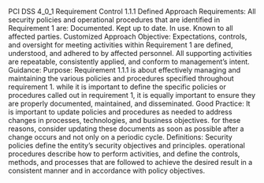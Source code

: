 PCI DSS 4_0_1 Requirement Control 1.1.1 Defined Approach Requirements: All security policies and operational procedures that are identified in Requirement 1 are: Documented. Kept up to date. In use. Known to all affected parties. Customized Approach Objective: Expectations, controls, and oversight for meeting activities within Requirement 1 are defined, understood, and adhered to by affected personnel. All supporting activities are repeatable, consistently applied, and conform to management’s intent. Guidance: Purpose: Requirement 1.1.1 is about effectively managing and maintaining the various policies and procedures specified throughout requirement 1. while it is important to define the specific policies or procedures called out in requirement 1, it is equally important to ensure they are properly documented, maintained, and disseminated. Good Practice: It is important to update policies and procedures as needed to address changes in processes, technologies, and business objectives. for these reasons, consider updating these documents as soon as possible after a change occurs and not only on a periodic cycle. Definitions: Security policies define the entity’s security objectives and principles. operational procedures describe how to perform activities, and define the controls, methods, and processes that are followed to achieve the desired result in a consistent manner and in accordance with policy objectives.